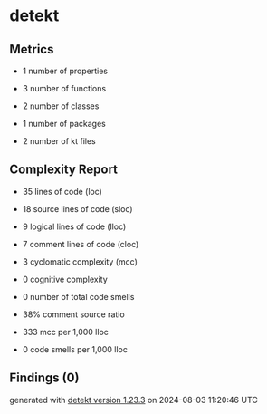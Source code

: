# detekt

## Metrics

* 1 number of properties

* 3 number of functions

* 2 number of classes

* 1 number of packages

* 2 number of kt files

## Complexity Report

* 35 lines of code (loc)

* 18 source lines of code (sloc)

* 9 logical lines of code (lloc)

* 7 comment lines of code (cloc)

* 3 cyclomatic complexity (mcc)

* 0 cognitive complexity

* 0 number of total code smells

* 38% comment source ratio

* 333 mcc per 1,000 lloc

* 0 code smells per 1,000 lloc

## Findings (0)

generated with [detekt version 1.23.3](https://detekt.dev/) on 2024-08-03 11:20:46 UTC
